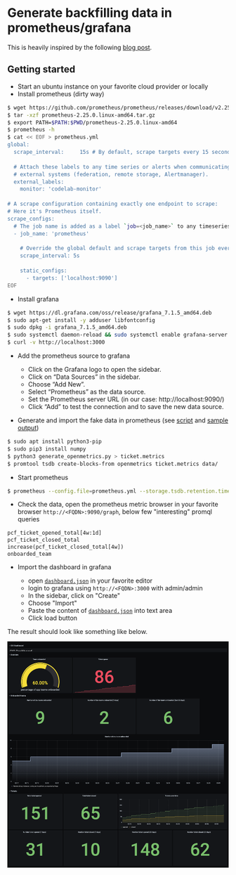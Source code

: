 # Generate backfilling data in prometheus/grafana

This is heavily inspired by the following [blog post](https://medium.com/tlvince/prometheus-backfilling-a92573eb712c).

## Getting started

- Start an ubuntu instance on your favorite cloud provider or locally
- Install prometheus (dirty way)

```bash
$ wget https://github.com/prometheus/prometheus/releases/download/v2.25.0/prometheus-2.25.0.linux-amd64.tar.gz
$ tar -xzf prometheus-2.25.0.linux-amd64.tar.gz
$ export PATH=$PATH:$PWD/prometheus-2.25.0.linux-amd64
$ prometheus -h
$ cat << EOF > prometheus.yml
global:
  scrape_interval:     15s # By default, scrape targets every 15 seconds.

  # Attach these labels to any time series or alerts when communicating with
  # external systems (federation, remote storage, Alertmanager).
  external_labels:
    monitor: 'codelab-monitor'

# A scrape configuration containing exactly one endpoint to scrape:
# Here it's Prometheus itself.
scrape_configs:
  # The job name is added as a label `job=<job_name>` to any timeseries scraped from this config.
  - job_name: 'prometheus'

    # Override the global default and scrape targets from this job every 5 seconds.
    scrape_interval: 5s

    static_configs:
      - targets: ['localhost:9090']
EOF
```

- Install grafana

```bash
$ wget https://dl.grafana.com/oss/release/grafana_7.1.5_amd64.deb
$ sudo apt-get install -y adduser libfontconfig
$ sudo dpkg -i grafana_7.1.5_amd64.deb
$ sudo systemctl daemon-reload && sudo systemctl enable grafana-server && sudo systemctl start grafana-server
$ curl -v http://localhost:3000
```

- Add the prometheus source to grafana 

  * Click on the Grafana logo to open the sidebar.
  * Click on “Data Sources” in the sidebar.
  * Choose “Add New”.
  * Select “Prometheus” as the data source.
  * Set the Prometheus server URL (in our case: http://localhost:9090/)
  * Click “Add” to test the connection and to save the new data source.

- Generate and import the fake data in prometheus (see [script](generate_openmetrics.py) and [sample output](ticket.metrics.gz))

```bash
$ sudo apt install python3-pip
$ sudo pip3 install numpy
$ python3 generate_openmetrics.py > ticket.metrics
$ promtool tsdb create-blocks-from openmetrics ticket.metrics data/
```

- Start prometheus

```bash
$ prometheus --config.file=prometheus.yml --storage.tsdb.retention.time=60d
```

- Check the data, open the prometheus metric browser in your favorite browser `http://<FQDN>:9090/graph`, below few "interesting" promql queries

```
pcf_ticket_opened_total[4w:1d]
pcf_ticket_closed_total
increase(pcf_ticket_closed_total[4w])
onboarded_team
```

- Import the dashboard in grafana

  * open [`dashboard.json`](dashboard.json) in your favorite editor
  * login to grafana using `http://<FQDN>:3000` with admin/admin
  * In the sidebar, click on "Create"
  * Choose "Import"
  * Paste the content of [`dashboard.json`](dashboard.json) into text area
  * Click load button

The result should look like something like below.

![dashboard](dashboard.png)